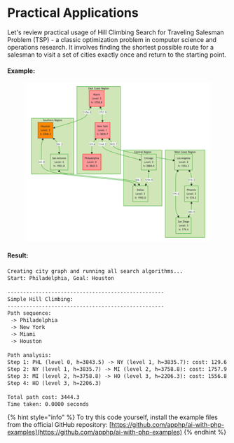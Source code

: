 # Practical Applications

Let's review practical usage of Hill Climbing Search for Traveling Salesman Problem (TSP) - a classic optimization problem in computer science and operations research. It involves finding the shortest possible route for a salesman to visit a set of cities exactly once and return to the starting point.

#### Example:

<div align="left"><figure><img src="../../../../../../../../.gitbook/assets/ai-search-practical-applications-min.png" alt="" width="563"><figcaption></figcaption></figure></div>

#### Result:

```
Creating city graph and running all search algorithms...
Start: Philadelphia, Goal: Houston

--------------------------------------------------
Simple Hill Climbing:
--------------------------------------------------
Path sequence:
 -> Philadelphia
 -> New York
 -> Miami
 -> Houston

Path analysis:
Step 1: PHL (level 0, h=3843.5) -> NY (level 1, h=3835.7): cost: 129.6
Step 2: NY (level 1, h=3835.7) -> MI (level 2, h=3758.8): cost: 1757.9
Step 3: MI (level 2, h=3758.8) -> HO (level 3, h=2206.3): cost: 1556.8
Step 4: HO (level 3, h=2206.3)

Total path cost: 3444.3
Time taken: 0.0000 seconds
```

{% hint style="info" %}
To try this code yourself, install the example files from the official GitHub repository: [https://github.com/apphp/ai-with-php-examples](https://github.com/apphp/ai-with-php-examples)
{% endhint %}
